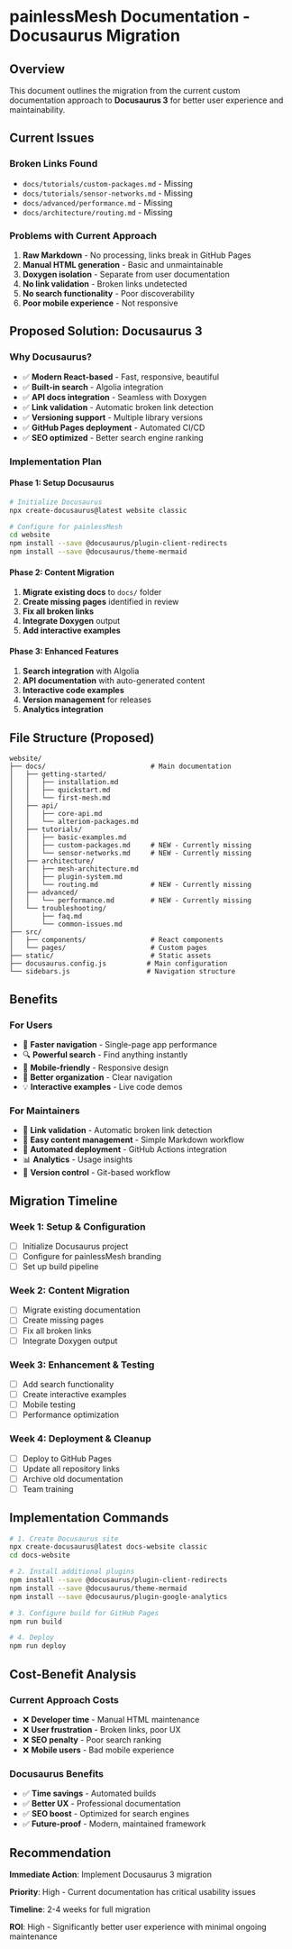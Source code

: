 # painlessMesh Documentation - Docusaurus Migration

## Overview

This document outlines the migration from the current custom documentation approach to **Docusaurus 3** for better user experience and maintainability.

## Current Issues

### Broken Links Found
- `docs/tutorials/custom-packages.md` - Missing
- `docs/tutorials/sensor-networks.md` - Missing  
- `docs/advanced/performance.md` - Missing
- `docs/architecture/routing.md` - Missing

### Problems with Current Approach
1. **Raw Markdown** - No processing, links break in GitHub Pages
2. **Manual HTML generation** - Basic and unmaintainable
3. **Doxygen isolation** - Separate from user documentation
4. **No link validation** - Broken links undetected
5. **No search functionality** - Poor discoverability
6. **Poor mobile experience** - Not responsive

## Proposed Solution: Docusaurus 3

### Why Docusaurus?
- ✅ **Modern React-based** - Fast, responsive, beautiful
- ✅ **Built-in search** - Algolia integration
- ✅ **API docs integration** - Seamless with Doxygen
- ✅ **Link validation** - Automatic broken link detection
- ✅ **Versioning support** - Multiple library versions
- ✅ **GitHub Pages deployment** - Automated CI/CD
- ✅ **SEO optimized** - Better search engine ranking

### Implementation Plan

#### Phase 1: Setup Docusaurus
```bash
# Initialize Docusaurus
npx create-docusaurus@latest website classic

# Configure for painlessMesh
cd website
npm install --save @docusaurus/plugin-client-redirects
npm install --save @docusaurus/theme-mermaid
```

#### Phase 2: Content Migration
1. **Migrate existing docs** to `docs/` folder
2. **Create missing pages** identified in review
3. **Fix all broken links** 
4. **Integrate Doxygen** output
5. **Add interactive examples**

#### Phase 3: Enhanced Features
1. **Search integration** with Algolia
2. **API documentation** with auto-generated content
3. **Interactive code examples** 
4. **Version management** for releases
5. **Analytics integration**

## File Structure (Proposed)

```
website/
├── docs/                          # Main documentation
│   ├── getting-started/
│   │   ├── installation.md
│   │   ├── quickstart.md
│   │   └── first-mesh.md
│   ├── api/
│   │   ├── core-api.md
│   │   └── alteriom-packages.md
│   ├── tutorials/
│   │   ├── basic-examples.md
│   │   ├── custom-packages.md     # NEW - Currently missing
│   │   └── sensor-networks.md     # NEW - Currently missing
│   ├── architecture/
│   │   ├── mesh-architecture.md
│   │   ├── plugin-system.md
│   │   └── routing.md             # NEW - Currently missing
│   ├── advanced/
│   │   └── performance.md         # NEW - Currently missing
│   └── troubleshooting/
│       ├── faq.md
│       └── common-issues.md
├── src/
│   ├── components/                # React components
│   └── pages/                     # Custom pages
├── static/                        # Static assets
├── docusaurus.config.js          # Main configuration
└── sidebars.js                   # Navigation structure
```

## Benefits

### For Users
- 🚀 **Faster navigation** - Single-page app performance
- 🔍 **Powerful search** - Find anything instantly
- 📱 **Mobile-friendly** - Responsive design
- 🎯 **Better organization** - Clear navigation
- 💡 **Interactive examples** - Live code demos

### For Maintainers  
- 🔗 **Link validation** - Automatic broken link detection
- 📝 **Easy content management** - Simple Markdown workflow
- 🚀 **Automated deployment** - GitHub Actions integration
- 📊 **Analytics** - Usage insights
- 🔄 **Version control** - Git-based workflow

## Migration Timeline

### Week 1: Setup & Configuration
- [ ] Initialize Docusaurus project
- [ ] Configure for painlessMesh branding
- [ ] Set up build pipeline

### Week 2: Content Migration
- [ ] Migrate existing documentation
- [ ] Create missing pages
- [ ] Fix all broken links
- [ ] Integrate Doxygen output

### Week 3: Enhancement & Testing
- [ ] Add search functionality
- [ ] Create interactive examples
- [ ] Mobile testing
- [ ] Performance optimization

### Week 4: Deployment & Cleanup
- [ ] Deploy to GitHub Pages
- [ ] Update all repository links
- [ ] Archive old documentation
- [ ] Team training

## Implementation Commands

```bash
# 1. Create Docusaurus site
npx create-docusaurus@latest docs-website classic
cd docs-website

# 2. Install additional plugins
npm install --save @docusaurus/plugin-client-redirects
npm install --save @docusaurus/theme-mermaid
npm install --save @docusaurus/plugin-google-analytics

# 3. Configure build for GitHub Pages
npm run build

# 4. Deploy
npm run deploy
```

## Cost-Benefit Analysis

### Current Approach Costs
- ❌ **Developer time** - Manual HTML maintenance
- ❌ **User frustration** - Broken links, poor UX
- ❌ **SEO penalty** - Poor search ranking
- ❌ **Mobile users** - Bad mobile experience

### Docusaurus Benefits
- ✅ **Time savings** - Automated builds
- ✅ **Better UX** - Professional documentation
- ✅ **SEO boost** - Optimized for search engines
- ✅ **Future-proof** - Modern, maintained framework

## Recommendation

**Immediate Action**: Implement Docusaurus 3 migration

**Priority**: High - Current documentation has critical usability issues

**Timeline**: 2-4 weeks for full migration

**ROI**: High - Significantly better user experience with minimal ongoing maintenance